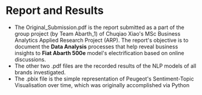 # Report and Results
- The Original_Submission.pdf is the report submitted as a part of the group project (by Team Abarth_1) of Chuqiao Xiao's MSc Business Analytics Applied Research Project (ARP). The report's objective is to document the **Data Analysis** processes that help reveal business insights to **Fiat Abarth 500e** model's electrification based on online discussions.
- The other two .pdf files are the recorded results of the NLP models of all brands investigated.
- The .pbix file is the simple representation of Peugeot's Sentiment-Topic Visualisation over time, which was originally accomplished via Python
